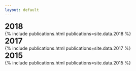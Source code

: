```yaml
---
layout: default
---
```


<div class="wrapper-header">
  <font size="5"><b>2018</b></font>
</div>
{% include publications.html publications=site.data.2018 %}

<div class="wrapper-header">
  <font size="5"><b>2017</b></font>
</div>
{% include publications.html publications=site.data.2017 %}

<div class="wrapper-header">
  <font size="5"><b>2015</b></font>
</div>
{% include publications.html publications=site.data.2015 %}
